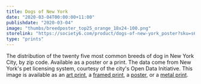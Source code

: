 ```yaml
---
title: Dogs of New York
date: "2020-03-04T00:00:00+11:00"
publishdate: "2020-03-04"
image: "thumbs/breedposter_top25_orange_18x24-100.png"
storelink: "https://society6.com/product/dogs-of-new-york_poster?sku=s6-13429904p66a213v756"
type: "prints"
---
```


The distribution of the twenty five most common breeds of dog in New York City, by zip code. Available as a poster or a print. The data come from New York's pet licensing system, courtesy of the city's Open Data Initiative. This image is available as an [art print](https://society6.com/product/dogs-of-new-york_print?sku=s6-13429904p4a1v45), a [framed print](https://society6.com/product/dogs-of-new-york_framed-print?sku=s6-13429904p21a12v65a13v54), a [poster](https://society6.com/product/dogs-of-new-york_poster?sku=s6-13429904p66a213v756), or a [metal print](https://society6.com/product/dogs-of-new-york_metal-print?sku=s6-13429904p54a71v480). 
